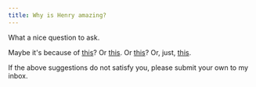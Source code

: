 ```yaml
---
title: Why is Henry amazing?
---
```


What a nice question to ask.

Maybe it's because of [this](https://soundcloud.com/henryblyth/tracks)? Or [this](https://flickr.com/photos/henryblyth). Or [this](http://henryblyth.com/enders-keyboard/)? Or, just, [this](./hank-green-because-of-reasons.gif).

If the above suggestions do not satisfy you, please submit your own to my inbox.
